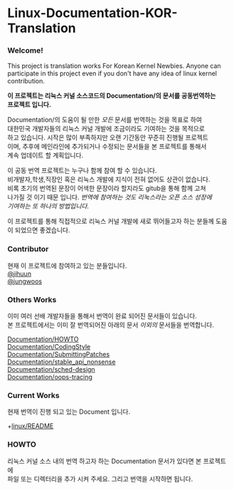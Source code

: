# Linux-Documentation-KOR-Translation

### Welcome!
This project is translation works For Korean Kernel Newbies.
Anyone can participate in this project even if you don't have
any idea of linux kernel contribution.

__이 프로젝트는 리눅스 커널 소스코드의 Documentation/의 문서를 공동번역하는__   
__프로젝트 입니다.__			

Documentation/의 도움이 될 만한 _모든_ 문서를 번역하는 것을 목표로 하여	
대한민국 개발자들의 리눅스 커널 개발에 조금이라도 기여하는 것을 목적으로	
하고 있습니다. 시작은 많이 부족하지만 오랜 기간동안 꾸준히 진행될 프로젝트	
이며, 추후에 메인라인에 추가되거나 수정되는 문서들을 본 프로젝트를 통해서	
계속 업데이트 할 계획입니다.	

이 공동 번역 프로젝트는 누구나 함께 참여 할 수 있습니다.    
비개발자,학생,직장인 혹은 리눅스 개발에 지식이 전혀 없어도 상관이 없습니다.  
비록 초기의 번역된 문장이 어색한 문장이라 할지라도 gitub을 통해 함께 고쳐   
나가질 것 이기 때문 입니다. _번역에 참여하는 것도 리눅스라는 오픈 소스 성장에_  
_기여하는 또 하나의 방법입니다._  

이 프로젝트를 통해 직접적으로 리눅스 커널 개발에 새로 뛰어들고자 하는 분들께	
도움이 되었으면 좋겠습니다.	

### Contributor	
현재 이 프로젝트에 참여하고 있는 분들입니다.		
[@jihuun](github.com/jihuun)    
[@jungwoos](github.com/jungwoos)    

### Others Works	
이미 여러 선배 개발자들을 통해서 번역이 완료 되어진 문서들이 있습니다.	
본 프로젝트에서는 이미 잘 번역되어진 아래의 문서 _이외의_ 문서들을 번역합니다.	

[Documentation/HOWTO](https://wiki.kldp.org/wiki.php/HOWTO)     
[Documentation/CodingStyle](https://wiki.kldp.org/wiki.php/LinuxKernelCodingStyle)      
[Documentation/SubmittingPatches](https://wiki.kldp.org/wiki.php/SubmittingPatches)	        
[Documentation/stable_api_nonsense](https://wiki.kldp.org/wiki.php/stable_api_nonsense.txt)	    
[Documentation/sched-design](https://wiki.kldp.org/wiki.php/sched-design.txt)		    
[Documentation/oops-tracing](https://wiki.kldp.org/wiki.php/oops-tracing.txt)		    

### Current Works   
현재 번역이 진행 되고 있는 Document 입니다. 

+[linux/README](https://github.com/jihuun/Linux-Documentation-KOR-Translation/blob/master/linux/README)     

### HOWTO 
리눅스 커널 소스 내의 번역 하고자 하는 Documentation 문서가 있다면 본 프로젝트에	
파일 또는 디렉터리을 추가 시켜 주세요. 그리고 번역을 시작하면 됩니다. 	
 
